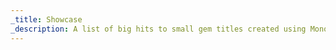 ```yaml
---
_title: Showcase
_description: A list of big hits to small gem titles created using MonoGame.
---
```

